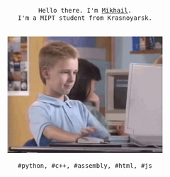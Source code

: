 <p align="center" font-weight="bold">
  <samp>
  Hello there. I'm <a href="https://shishqa.xyz">Mikhail</a>.<br>
  I'm a MIPT student from Krasnoyarsk.<br>
  </samp>
  <br>
  <br>
  <img src="https://github.com/Shishqa/Shishqa/blob/master/img/student.gif" width="350" />
  <br>
  <br>
  <samp>
  #python, #c++, #assembly, #html, #js<br>
  </samp>
</p>
